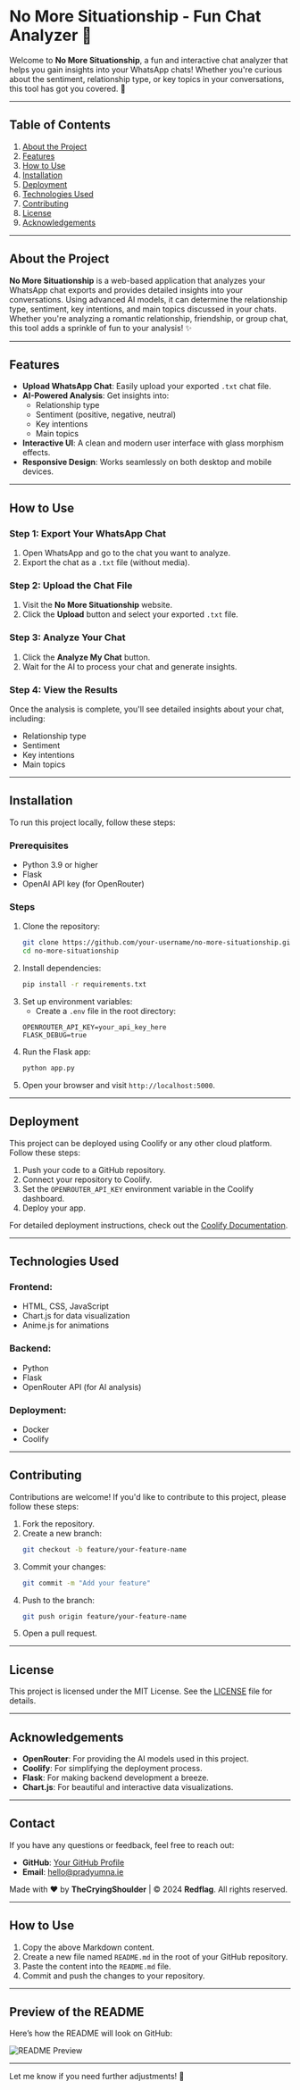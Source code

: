 # No More Situationship - Fun Chat Analyzer 🎉

Welcome to **No More Situationship**, a fun and interactive chat analyzer that helps you gain insights into your WhatsApp chats! Whether you're curious about the sentiment, relationship type, or key topics in your conversations, this tool has got you covered. 🚀

---

## Table of Contents
1. [About the Project](#about-the-project)
2. [Features](#features)
3. [How to Use](#how-to-use)
4. [Installation](#installation)
5. [Deployment](#deployment)
6. [Technologies Used](#technologies-used)
7. [Contributing](#contributing)
8. [License](#license)
9. [Acknowledgements](#acknowledgements)

---

## About the Project

**No More Situationship** is a web-based application that analyzes your WhatsApp chat exports and provides detailed insights into your conversations. Using advanced AI models, it can determine the relationship type, sentiment, key intentions, and main topics discussed in your chats. Whether you're analyzing a romantic relationship, friendship, or group chat, this tool adds a sprinkle of fun to your analysis! ✨

---

## Features

- **Upload WhatsApp Chat**: Easily upload your exported `.txt` chat file.
- **AI-Powered Analysis**: Get insights into:
  - Relationship type
  - Sentiment (positive, negative, neutral)
  - Key intentions
  - Main topics
- **Interactive UI**: A clean and modern user interface with glass morphism effects.
- **Responsive Design**: Works seamlessly on both desktop and mobile devices.

---

## How to Use

### Step 1: Export Your WhatsApp Chat
1. Open WhatsApp and go to the chat you want to analyze.
2. Export the chat as a `.txt` file (without media).

### Step 2: Upload the Chat File
1. Visit the **No More Situationship** website.
2. Click the **Upload** button and select your exported `.txt` file.

### Step 3: Analyze Your Chat
1. Click the **Analyze My Chat** button.
2. Wait for the AI to process your chat and generate insights.

### Step 4: View the Results
Once the analysis is complete, you'll see detailed insights about your chat, including:
- Relationship type
- Sentiment
- Key intentions
- Main topics

---

## Installation

To run this project locally, follow these steps:

### Prerequisites
- Python 3.9 or higher
- Flask
- OpenAI API key (for OpenRouter)

### Steps
1. Clone the repository:
   ```bash
   git clone https://github.com/your-username/no-more-situationship.git
   cd no-more-situationship
   ```
2. Install dependencies:
   ```bash
   pip install -r requirements.txt
   ```
3. Set up environment variables:
   - Create a `.env` file in the root directory:
   ```plaintext
   OPENROUTER_API_KEY=your_api_key_here
   FLASK_DEBUG=true
   ```
4. Run the Flask app:
   ```bash
   python app.py
   ```
5. Open your browser and visit `http://localhost:5000`.

---

## Deployment

This project can be deployed using Coolify or any other cloud platform. Follow these steps:

1. Push your code to a GitHub repository.
2. Connect your repository to Coolify.
3. Set the `OPENROUTER_API_KEY` environment variable in the Coolify dashboard.
4. Deploy your app.

For detailed deployment instructions, check out the [Coolify Documentation](https://coolify.io/docs).

---

## Technologies Used

### Frontend:
- HTML, CSS, JavaScript
- Chart.js for data visualization
- Anime.js for animations

### Backend:
- Python
- Flask
- OpenRouter API (for AI analysis)

### Deployment:
- Docker
- Coolify

---

## Contributing

Contributions are welcome! If you'd like to contribute to this project, please follow these steps:

1. Fork the repository.
2. Create a new branch:
   ```bash
   git checkout -b feature/your-feature-name
   ```
3. Commit your changes:
   ```bash
   git commit -m "Add your feature"
   ```
4. Push to the branch:
   ```bash
   git push origin feature/your-feature-name
   ```
5. Open a pull request.

---

## License

This project is licensed under the MIT License. See the [LICENSE](LICENSE) file for details.

---

## Acknowledgements

- **OpenRouter**: For providing the AI models used in this project.
- **Coolify**: For simplifying the deployment process.
- **Flask**: For making backend development a breeze.
- **Chart.js**: For beautiful and interactive data visualizations.

---

## Contact

If you have any questions or feedback, feel free to reach out:

- **GitHub**: [Your GitHub Profile](https://github.com/Pradyumna-yes/RedFlag/)
- **Email**: hello@pradyumna.ie

Made with ❤️ by **TheCryingShoulder** | © 2024 **Redflag**. All rights reserved.

---

## How to Use
1. Copy the above Markdown content.
2. Create a new file named `README.md` in the root of your GitHub repository.
3. Paste the content into the `README.md` file.
4. Commit and push the changes to your repository.

---

## Preview of the README
Here’s how the README will look on GitHub:

![README Preview](https://via.placeholder.com/800x600.png?text=README+Preview)

---

Let me know if you need further adjustments! 🚀

